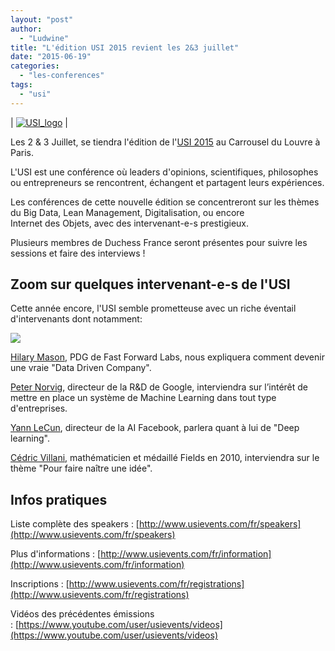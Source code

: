 ```yaml
---
layout: "post"
author: 
  - "Ludwine"
title: "L'édition USI 2015 revient les 2&3 juillet"
date: "2015-06-19"
categories: 
  - "les-conferences"
tags: 
  - "usi"
---
```


| [![USI_logo](/assets/2015/06/2015-06-19-ledition-usi-2015-revient-les-23-juillet/USI_logo1.png)](/assets/2015/06/2015-06-19-ledition-usi-2015-revient-les-23-juillet/USI_logo1.png) |

Les 2 & 3 Juillet, se tiendra l'édition de l'[USI 2015](http://www.usievents.com/fr) au Carrousel du Louvre à Paris.

L'USI est une conférence où leaders d'opinions, scientifiques, philosophes ou entrepreneurs se rencontrent, échangent et partagent leurs expériences.

Les conférences de cette nouvelle édition se concentreront sur les thèmes du Big Data, Lean Management, Digitalisation, ou encore Internet des Objets, avec des intervenant-e-s prestigieux.

Plusieurs membres de Duchess France seront présentes pour suivre les sessions et faire des interviews !

## Zoom sur quelques intervenant-e-s de l'USI

Cette année encore, l'USI semble prometteuse avec un riche éventail d'intervenants dont notamment:

[![](/assets/2015/06/2015-06-19-ledition-usi-2015-revient-les-23-juillet/Capture-d-----cran-2015-06-16----17.45.31.png)](/assets/2015/06/2015-06-19-ledition-usi-2015-revient-les-23-juillet/Capture-d-----cran-2015-06-16----17.45.31.png)

[Hilary Mason](https://twitter.com/hmason?lang=en), PDG de Fast Forward Labs, nous expliquera comment devenir une vraie "Data Driven Company".

[Peter Norvig](http://norvig.com/), directeur de la R&D de Google, interviendra sur l’intérêt de mettre en place un système de Machine Learning dans tout type d'entreprises.

[Yann LeCun](https://twitter.com/ylecun), directeur de la AI Facebook, parlera quant à lui de "Deep learning".

[Cédric Villani](http://cedricvillani.org/for-mathematicians/), mathématicien et médaillé Fields en 2010, interviendra sur le thème "Pour faire naître une idée".

## Infos pratiques

Liste complète des speakers : [http://www.usievents.com/fr/speakers](http://www.usievents.com/fr/speakers)

Plus d'informations : [http://www.usievents.com/fr/information](http://www.usievents.com/fr/information)

Inscriptions : [http://www.usievents.com/fr/registrations](http://www.usievents.com/fr/registrations)

Vidéos des précédentes émissions : [https://www.youtube.com/user/usievents/videos](https://www.youtube.com/user/usievents/videos)
